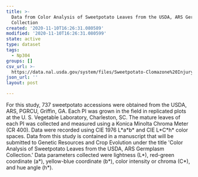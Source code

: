 ```yaml
---
title: >-
  Data from Color Analysis of Sweetpotato Leaves from the USDA, ARS Germplasm
  Collection
created: '2020-11-10T16:26:31.080589'
modified: '2020-11-10T16:26:31.080599'
state: active
type: dataset
tags:
  - Np304
groups: []
csv_url: >-
  https://data.nal.usda.gov/system/files/Sweetpotato-Clomazone%20Injury-Summary.csv
json_url: ''
layout: post

---
```

<p>For this study, 737 sweetpotato accessions were obtained from the USDA, ARS, PGRCU, Griffin, GA.  Each PI was grown in the field in replicated plots at the U. S. Vegetable Laboratory, Charleston, SC.  The mature leaves of each PI was collected and measured using a Konica Minolta Chroma Meter (CR 400).  Data were recorded using CIE 1976 L*a*b* and CIE L*C*h* color spaces.  Data from this study is contained in a manuscript that will be submitted to Genetic Resources and Crop Evolution under the title 'Color Analysis of Sweetpotato Leaves from the USDA, ARS Germplasm Collection.'  Data parameters collected were lightness (L*), red-green coordinate (a*), yellow-blue coordinate (b*), color intensity or chroma (C*), and hue angle (h*).</p>

